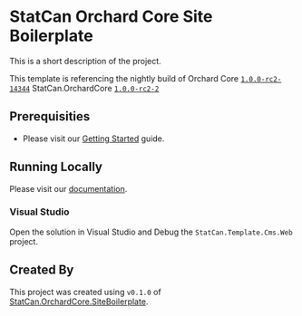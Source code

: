 # StatCan Orchard Core Site Boilerplate

This is a short description of the project.

This template is referencing the nightly build of Orchard Core [`1.0.0-rc2-14344`](https://cloudsmith.io/~orchardcore/repos/preview/packages/detail/nuget/OrchardCore.Application.Cms.Targets/1.0.0-rc2-14344/) StatCan.OrchardCore [`1.0.0-rc2-2`](https://cloudsmith.io/~statcan-digitalinnovation/repos/statcan-orchardcore/packages/detail/nuget/StatCan.OrchardCore.Application.Targets/1.0.0-rc2-2/)

## Prerequisities

- Please visit our [Getting Started](https://statcan.github.io/StatCan.OrchardCore/development/getting-started/) guide.

## Running Locally

Please visit our [documentation](https://statcan.github.io/StatCan.OrchardCore/development/getting-started/#quickstart).

### Visual Studio

Open the solution in Visual Studio and Debug the `StatCan.Template.Cms.Web` project.

## Created By

This project was created using `v0.1.0` of [StatCan.OrchardCore.SiteBoilerplate](https://github.com/StatCan/StatCan.OrchardCore/template).

